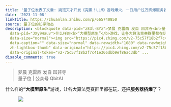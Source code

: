 ```yaml
---
title: '量子位发表了文章: 姚班天才开发《完蛋！LLM》游戏爆火，一日用户过万挤爆服务器'
date: '2023-11-08'
linkTitle: https://zhuanlan.zhihu.com/p/665740850
source: 量子位的知乎动态
description: <blockquote data-pid="z83l-BYz">梦晨 克雷西 发自 凹非寺<br>量子位 | 公众号 QbitAI</blockquote><p
  data-pid="JXy94auv">什么样的<b>“大模型原生”</b>游戏，让各大算法竞赛群里都在玩，还把<b>服务器挤爆</b>了？</p><figure
  data-size="normal"><img src="https://pic4.zhimg.com/v2-75c57f18b2f7c41e366dbb9ef86ac3db_1440w.jpg"
  data-caption="" data-size="normal" data-rawwidth="1080" data-rawheight="294" class="origin_image
  zh-lightbox-thumb" data-original="https://pic4.zhimg.com/v2-75c57f18b2f7c41e366dbb9ef86ac3db_r.jpg"
  data-original-token="v2-75c57f18b2f7c41e366dbb9ef86ac3db" ...
disable_comments: true
---
```

<blockquote data-pid="z83l-BYz">梦晨 克雷西 发自 凹非寺<br>量子位 | 公众号 QbitAI</blockquote><p data-pid="JXy94auv">什么样的<b>“大模型原生”</b>游戏，让各大算法竞赛群里都在玩，还把<b>服务器挤爆</b>了？</p><figure data-size="normal"><img src="https://pic4.zhimg.com/v2-75c57f18b2f7c41e366dbb9ef86ac3db_1440w.jpg" data-caption="" data-size="normal" data-rawwidth="1080" data-rawheight="294" class="origin_image zh-lightbox-thumb" data-original="https://pic4.zhimg.com/v2-75c57f18b2f7c41e366dbb9ef86ac3db_r.jpg" data-original-token="v2-75c57f18b2f7c41e366dbb9ef86ac3db" ...